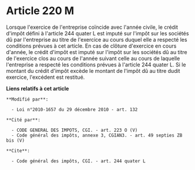 # Article 220 M

Lorsque l'exercice de l'entreprise coïncide avec l'année civile, le crédit d'impôt défini à l'article 244 quater L est imputé
sur l'impôt sur les sociétés dû par l'entreprise au titre de l'exercice au cours duquel elle a respecté les conditions
prévues à cet article. En cas de clôture d'exercice en cours d'année, le crédit d'impôt est imputé sur l'impôt sur les
sociétés dû au titre de l'exercice clos au cours de l'année suivant celle au cours de laquelle l'entreprise a respecté les
conditions prévues à l'article 244 quater L. Si le montant du crédit d'impôt excède le montant de l'impôt dû au titre dudit
exercice, l'excédent est restitué.

**Liens relatifs à cet article**

	**Modifié par**:

	  - Loi n°2010-1657 du 29 décembre 2010 - art. 132

	**Cité par**:

	  - CODE GENERAL DES IMPOTS, CGI. - art. 223 O (V)
	  - Code général des impôts, annexe 3, CGIAN3. - art. 49 septies ZB bis (V)

	**Cite**:

	  - Code général des impôts, CGI. - art. 244 quater L
